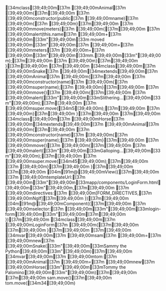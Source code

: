 [34mclass[39;49;00m[37m [39;49;00mAnimal[37m [39;49;00m{[37m[39;49;00m
[37m    [39;49;00mconstructor(public[37m [39;49;00mname)[37m [39;49;00m{[37m [39;49;00m}[37m[39;49;00m
[37m    [39;49;00mmove(meters)[37m [39;49;00m{[37m[39;49;00m
[37m        [39;49;00malert(this.name[37m [39;49;00m+[37m [39;49;00m[33m"[39;49;00m[33m moved [39;49;00m[33m"[39;49;00m[37m [39;49;00m+[37m [39;49;00mmeters[37m [39;49;00m+[37m [39;49;00m[33m"[39;49;00m[33mm.[39;49;00m[33m"[39;49;00m);[37m[39;49;00m
[37m    [39;49;00m}[37m[39;49;00m
}[37m[39;49;00m
[37m[39;49;00m
[34mclass[39;49;00m[37m [39;49;00mSnake[37m [39;49;00m[34mextends[39;49;00m[37m [39;49;00mAnimal[37m [39;49;00m{[37m[39;49;00m
[37m    [39;49;00mconstructor(name)[37m [39;49;00m{[37m [39;49;00msuper(name);[37m [39;49;00m}[37m[39;49;00m
[37m    [39;49;00mmove()[37m [39;49;00m{[37m[39;49;00m
[37m        [39;49;00malert([33m"[39;49;00m[33mSlithering...[39;49;00m[33m"[39;49;00m);[37m[39;49;00m
[37m        [39;49;00msuper.move([34m5[39;49;00m);[37m[39;49;00m
[37m    [39;49;00m}[37m[39;49;00m
}[37m[39;49;00m
[37m[39;49;00m
[34mclass[39;49;00m[37m [39;49;00mHorse[37m [39;49;00m[34mextends[39;49;00m[37m [39;49;00mAnimal[37m [39;49;00m{[37m[39;49;00m
[37m    [39;49;00mconstructor(name)[37m [39;49;00m{[37m [39;49;00msuper(name);[37m [39;49;00m}[37m[39;49;00m
[37m    [39;49;00mmove()[37m [39;49;00m{[37m[39;49;00m
[37m        [39;49;00malert([33m"[39;49;00m[33mGalloping...[39;49;00m[33m"[39;49;00m);[37m[39;49;00m
[37m        [39;49;00msuper.move([34m45[39;49;00m);[37m[39;49;00m
[37m    [39;49;00m}[37m[39;49;00m
}[37m[39;49;00m
[37m[39;49;00m
[04m[91m@[39;49;00mView({[37m[39;49;00m
[37m    [39;49;00mtemplateUrl:[37m [39;49;00m[33m"[39;49;00m[33mapp/components/LoginForm.html[39;49;00m[33m"[39;49;00m,[37m[39;49;00m
[37m    [39;49;00mdirectives:[37m [39;49;00m[FORM_DIRECTIVES,[37m [39;49;00mNgIf][37m[39;49;00m
})[37m[39;49;00m
[04m[91m@[39;49;00mComponent({[37m[39;49;00m
[37m    [39;49;00mselector:[37m [39;49;00m[33m"[39;49;00m[33mlogin-form[39;49;00m[33m"[39;49;00m[37m[39;49;00m
})[37m[39;49;00m
[34mclass[39;49;00m[37m [39;49;00mLoginForm[37m [39;49;00m{[37m[39;49;00m
[37m[39;49;00m
}[37m[39;49;00m
[37m[39;49;00m
[34mvar[39;49;00m[37m [39;49;00msam[37m [39;49;00m=[37m [39;49;00mnew[37m [39;49;00mSnake([33m"[39;49;00m[33mSammy the Python[39;49;00m[33m"[39;49;00m)[37m[39;49;00m
[34mvar[39;49;00m[37m [39;49;00mtom:[37m [39;49;00mAnimal[37m [39;49;00m=[37m [39;49;00mnew[37m [39;49;00mHorse([33m"[39;49;00m[33mTommy the Palomino[39;49;00m[33m"[39;49;00m)[37m[39;49;00m
[37m[39;49;00m
sam.move()[37m[39;49;00m
tom.move([34m34[39;49;00m)
